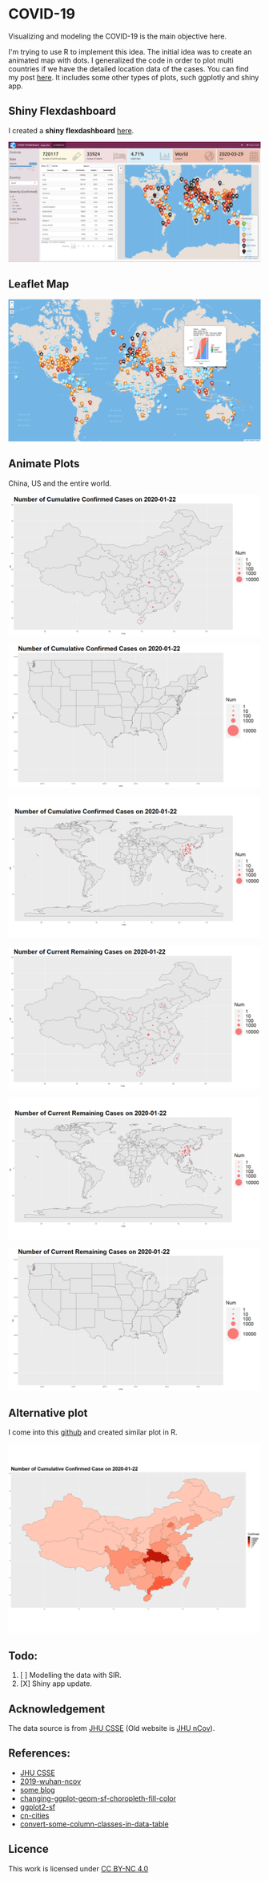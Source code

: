 # COVID-19

Visualizing and modeling the COVID-19 is the main objective here. 

I'm trying to use R to implement this idea. The initial idea was to create an animated map with dots. I generalized the code in order to plot multi countries if we have the detailed location data of the cases. You can find my post [here](https://zhongjzsb.com/posts/baobao-posts/covid-19-visualization/). It includes some other types of plots, such ggplotly and shiny app.

## Shiny Flexdashboard

I created a **shiny flexdashboard** [here](https://app.zhongjzsb.com/COVID-19-dashboard/).

[![covid-19-dashboard](https://raw.githubusercontent.com/zhongjzsb/COVID-19-dashboard/master/flexdashboard-screenshot.png)](https://app.zhongjzsb.com/COVID-19-dashboard/)

## Leaflet Map

[![leaflet_map](./static/images/leaflet-screenshot.png)](https://zhongjzsb.com/images/leaflet-plot.html)

## Animate Plots

China, US and the entire world.

![animate_china](./static/images/china_confirmed.gif)

![animate_us](./static/images/us_confirmed.gif)

![animate_world](./static/images/world_confirmed.gif)

![animate_china](./static/images/china_current.gif)

![animate_world](./static/images/world_current.gif)

![animate_us](./static/images/us_current.gif)


## Alternative plot

I come into this [github](https://github.com/globalcitizen/2019-wuhan-coronavirus-data/) and created similar plot in R.

![china_polygon_animate](./static/images/china_polygon_confirmed.gif)


## Todo:

1. [ ] Modelling the data with SIR.
2. [X] Shiny app update.

## Acknowledgement

The data source is from [JHU CSSE](https://github.com/CSSEGISandData/COVID-19) (Old website is [JHU nCov](https://systems.jhu.edu/research/public-health/ncov/)).

## References:
- [JHU CSSE](https://systems.jhu.edu/research/public-health/ncov/)
- [2019-wuhan-ncov](https://github.com/globalcitizen/2019-wuhan-coronavirus-data/)
- [some blog](http://boazsobrado.com/blog/2019/01/13/where-i-was-in-2018/)
- [changing-ggplot-geom-sf-choropleth-fill-color](https://stackoverflow.com/questions/48288183/changing-ggplot-geom-sf-choropleth-fill-colors)
- [ggplot2-sf](https://www.r-spatial.org/r/2018/10/25/ggplot2-sf.html)
- [cn-cities](https://simplemaps.com/data/cn-cities)
- [convert-some-column-classes-in-data-table](https://stackoverflow.com/questions/32940580/convert-some-column-classes-in-data-table)

## Licence

This work is licensed under <a href="https://creativecommons.org/licenses/by-nc/4.0/" target="_blank" rel="noopener">CC BY-NC 4.0</a>
